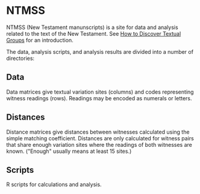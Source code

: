 # NTMSS

NTMSS (New Testament manunscripts) is a site for data and analysis related to the text of the New Testament. See [How to Discover Textual Groups](https://www.digitalstudies.org/articles/10.16995/dscn.291/) for an introduction.

The data, analysis scripts, and analysis results are divided into a number of directories:

## Data

Data matrices give textual variation sites (columns) and codes representing witness readings (rows). Readings may be encoded as numerals or letters.

## Distances

Distance matrices give distances between witnesses calculated using the simple matching coefficient. Distances are only calculated for witness pairs that share enough variation sites where the readings of both witnesses are known. ("Enough" usually means at least 15 sites.)

## Scripts

R scripts for calculations and analysis.

